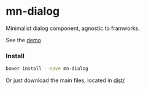 # mn-dialog

Minimalist dialog component, agnostic to framworks.

See the [demo](http://codepen.io/darlanmendonca/full/JRGoxv)

<!-- [![preview demo](https://raw.githubusercontent.com/minimalist-components/mn-dialog/master/sources/example/mn-dialog.gif)](http://codepen.io/darlanmendonca/full/akgXQq)  -->

### Install

```sh
bower install --save mn-dialog
```

Or just download the main files, located in [dist/](https://github.com/minimalist-components/mn-dialog/tree/master/dist)
